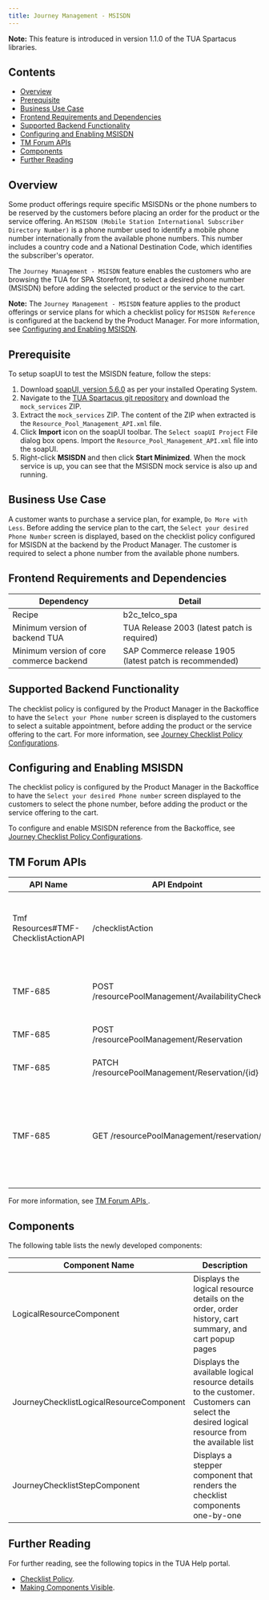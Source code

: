 ```yaml
---
title: Journey Management - MSISDN
---
```


**Note:** This feature is introduced in version 1.1.0 of the TUA Spartacus libraries.

## Contents

- [Overview](#overview)
- [Prerequisite](#prerequisite)
- [Business Use Case](#business-use-case)
- [Frontend Requirements and Dependencies](#frontend-requirements-and-dependencies)
- [Supported Backend Functionality](#supported-backend-functionality)
- [Configuring and Enabling MSISDN](#configuring-and-enabling-msisdn)
- [TM Forum APIs](#tm-forum-apis)
- [Components](#components)
- [Further Reading](#further-reading)

## Overview

Some product offerings require specific MSISDNs or the phone numbers to be reserved by the customers before placing an order for the product or the service offering. An `MSISDN (Mobile Station International Subscriber Directory Number)` is a phone number used to identify a mobile phone number internationally from the available phone numbers. This number includes a country code and a National Destination Code, which identifies the subscriber's operator.

The `Journey Management - MSISDN` feature enables the customers who are browsing the TUA for SPA Storefront, to select a desired phone number (MSISDN) before adding the selected product or the service to the cart.

**Note:** The `Journey Management - MSISDN` feature applies to the product offerings or service plans for which a checklist policy for `MSISDN Reference` is configured at the backend by the Product Manager. For more information, see [Configuring and Enabling MSISDN](#configuring-and-enabling-msisdn).

## Prerequisite

To setup soapUI to test the MSISDN feature, follow the steps:

1. Download [soapUI, version 5.6.0](https://www.soapui.org/downloads/latest-release/) as per your installed Operating System.
2. Navigate to the [TUA Spartacus git repository](https://github.com/SAP/spartacus-tua/releases/tag/1.1.0) and download the `mock_services` ZIP.
3. Extract the `mock_services` ZIP. The content of the ZIP when extracted is the `Resource_Pool_Management_API.xml` file.
4. Click **Import** icon on the soapUI toolbar. The `Select soapUI Project` File dialog box opens. Import the  `Resource_Pool_Management_API.xml` file into the soapUI.
5. Right-click **MSISDN** and then click **Start Minimized**. When the mock service is up, you can see that the MSISDN mock service is also up and running.

## Business Use Case

A customer wants to purchase a service plan, for example, `Do More with Less`. Before adding the service plan to the cart, the `Select your desired Phone Number` screen is displayed, based on the checklist policy configured for MSISDN at the backend by the Product Manager. The customer is required to select a phone number from the available phone numbers.

## Frontend Requirements and Dependencies

| Dependency                                	| Detail                                                 	|
|--------------------------------------------	|--------------------------------------------------------	|
| Recipe                                     	| b2c_telco_spa                                          	|
| Minimum version of backend TUA             	| TUA Release 2003 (latest patch is required)           	|
| Minimum   version of core commerce backend 	| SAP Commerce release 1905 (latest patch is recommended) 	|

## Supported Backend Functionality

The checklist policy is configured by the Product Manager in the Backoffice to have the `Select your Phone number` screen is displayed to the customers to select a suitable appointment, before adding the product or the service offering to the cart. For more information, see [Journey Checklist Policy Configurations](https://help.sap.com/viewer/32f0086927f44c9ab1199f1dab8833cd/2007/en-US/c3d274fb74074c70bec9cd6e9686d5a1.html).

## Configuring and Enabling MSISDN

The checklist policy is configured by the Product Manager in the Backoffice to have the `Select your desired Phone number` screen displayed to the customers to select the phone number, before adding the product or the service offering to the cart.

To configure and enable MSISDN reference from the Backoffice, see [Journey Checklist Policy Configurations](https://help.sap.com/viewer/32f0086927f44c9ab1199f1dab8833cd/2007/en-US/c3d274fb74074c70bec9cd6e9686d5a1.html).

## TM Forum APIs

| API Name                       | API Endpoint                                        | Description                                                                                                  |
|--------------------------------------|-------------------------------------------------|--------------------------------------------------------------------------------------------------------------|
| Tmf Resources#TMF-ChecklistActionAPI | /checklistAction                                | Shows applicable list of checklist policies for the product offerings                                        |
| TMF-685                              | POST /resourcePoolManagement/AvailabilityCheck  | Retrieves available resource entities (MSISDN)                                                               |
| TMF-685                              | POST /resourcePoolManagement/Reservation        | Creates a reservation instance                                                                               |
| TMF-685                              | PATCH /resourcePoolManagement/Reservation/{id}  | Updates a reservation instance                                                                               |
| TMF-685                              | GET /resourcePoolManagement/reservation/        | Retrieves a list of reservations. Additional filters can also be applied   to get the relevant search result |

For more information, see [TM Forum APIs
](https://help.sap.com/viewer/f59b0ac006d746caaa5fb599b4270151/2007/en-US/d46b30b30eca4d4d8ddd20ad833d77f9.html).

## Components

The following table lists the newly developed components:

| Component Name                           | Description                                                                                                                                  |
|------------------------------------------|----------------------------------------------------------------------------------------------------------------------------------------------|
| LogicalResourceComponent                 | Displays the logical resource details on   the order, order history, cart summary, and cart popup pages                                       |
| JourneyChecklistLogicalResourceComponent | Displays the available logical resource details to the customer.   Customers can select the desired logical resource from the available list |
| JourneyChecklistStepComponent            | Displays a stepper component that renders the checklist components   one-by-one                                                                       |

## Further Reading

For further reading, see the following topics in the TUA Help portal.

- [Checklist Policy](https://help.sap.com/viewer/32f0086927f44c9ab1199f1dab8833cd/2007/en-US/b685dbb837ca4ad7b6c86d0bbd8a7fd7.html).
- [Making Components Visible](https://help.sap.com/viewer/9d346683b0084da2938be8a285c0c27a/2005/en-US/1cea3b2cb3334fc085dda9cc070ad6ac.html).